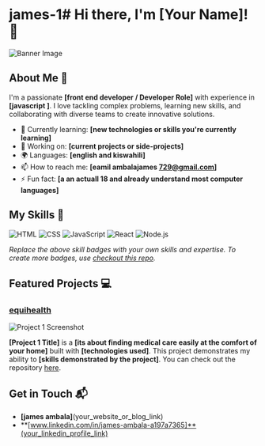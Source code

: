 # james-1# Hi there, I'm [Your Name]! 👋

![Banner Image](your_banner_image_url_here)

## About Me 🚀

I'm a passionate **[front end developer / Developer Role]** with experience in **[javascript ]**. I love tackling complex problems, learning new skills, and collaborating with diverse teams to create innovative solutions.

- 🌱 Currently learning: **[new technologies or skills you're currently learning]**
- 🔭 Working on: **[current projects or side-projects]**
- 🌍 Languages: **[english and kiswahili]**
- 📫 How to reach me: **[eamil ambalajames 729@gmail.com]**
- ⚡ Fun fact: **[a an actuall 18 and already understand most computer languages]**

## My Skills 🧠

![HTML](https://img.shields.io/badge/-HTML-E34F26?style=flat-square&logo=html5&logoColor=white)
![CSS](https://img.shields.io/badge/-CSS-1572B6?style=flat-square&logo=css3&logoColor=white)
![JavaScript](https://img.shields.io/badge/-JavaScript-F7DF1E?style=flat-square&logo=javascript&logoColor=black)
![React](https://img.shields.io/badge/-React-61DAFB?style=flat-square&logo=react&logoColor=black)
![Node.js](https://img.shields.io/badge/-Node.js-339933?style=flat-square&logo=node.js&logoColor=white)

*Replace the above skill badges with your own skills and expertise. To create more badges, use [checkout this repo](https://github.com/alexandresanlim/Badges4-README.md-Profile).*

## Featured Projects 💻

### [equihealth](project_1_link)

![Project 1 Screenshot](project_1_screenshot_url)

**[Project 1 Title]** is a **[its about finding medical care easily at the comfort of your home]** built with **[technologies used]**. This project demonstrates my ability to **[skills demonstrated by the project]**. You can check out the repository [here](project_1_repository_link).


## Get in Touch 📬

- **[james ambala]**(your_website_or_blog_link)
- **[www.linkedin.com/in/james-ambala-a197a7365]**(your_linkedin_profile_link)




